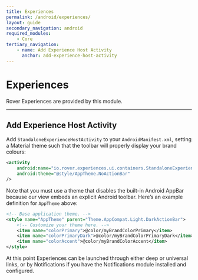 ```yaml
---
title: Experiences
permalink: /android/experiences/
layout: guide
secondary_navigation: android
required_modules:
    - Core
tertiary_navigation:
    - name: Add Experience Host Activity
      anchor: add-experience-host-activity
---
```


# Experiences

Rover Experiences are provided by this module.

---

## Add Experience Host Activity

Add `StandaloneExperienceHostActivity` to your `AndroidManifest.xml`, setting a
Material theme such that the toolbar will properly display your brand colours:

```xml
<activity
    android:name="io.rover.experiences.ui.containers.StandaloneExperienceHostActivity"
    android:theme="@style/AppTheme.NoActionBar"
/>
```

Note that you must use a theme that disables the built-in Android AppBar because
our view embeds an explicit Android toolbar. Here’s an example definition for
`AppTheme` above:

```xml
<!-- Base application theme. -->
<style name="AppTheme" parent="Theme.AppCompat.Light.DarkActionBar">
    <!-- Customize your theme here. -->
    <item name="colorPrimary">@color/myBrandColorPrimary</item>
    <item name="colorPrimaryDark">@color/myBrandColorPrimaryDark</item>
    <item name="colorAccent">@color/myBrandColorAccent</item>
</style>
```

At this point Experiences can be launched through either deep or universal
links, or by Notifications if you have the Notifications module installed and
configured.
